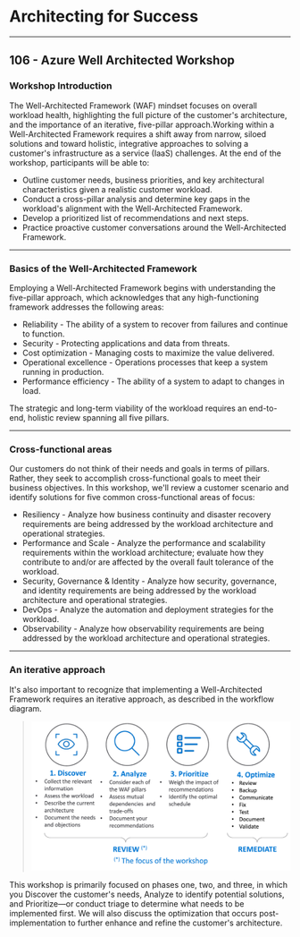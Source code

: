 # Architecting for Success

---

## 106 - Azure Well Architected Workshop

### Workshop Introduction

The Well-Architected Framework (WAF) mindset focuses on overall workload health, highlighting the full picture of the customer's architecture, and the importance of an iterative, five-pillar approach.​ Working within a Well-Architected Framework requires a shift away from narrow, siloed solutions and toward holistic, integrative approaches to solving a customer's infrastructure as a service (IaaS) challenges. At the end of the workshop, participants will be able to:

* Outline customer needs, business priorities, and key architectural characteristics given a realistic customer workload.
* Conduct a cross-pillar analysis and determine key gaps in the workload's alignment with the Well-Architected Framework.
* Develop a prioritized list of recommendations and next steps.
* Practice proactive customer conversations around the Well-Architected Framework.

---

### Basics of the Well-Architected Framework

Employing a Well-Architected Framework begins with understanding the five-pillar approach, which acknowledges that any high-functioning framework addresses the following areas:

* Reliability - The ability of a system to recover from failures and continue to function.
* Security - Protecting applications and data from threats.
* Cost optimization - Managing costs to maximize the value delivered.
* Operational excellence - Operations processes that keep a system running in production.
* Performance efficiency - The ability of a system to adapt to changes in load.

The strategic and long-term viability of the workload requires an end-to-end, holistic review spanning all five pillars.

---

### Cross-functional areas

Our customers do not think of their needs and goals in terms of pillars. Rather, they seek to accomplish cross-functional goals to meet their business objectives. In this workshop, we'll review a customer scenario and identify solutions for five common cross-functional areas of focus:

* Resiliency - Analyze how business continuity and disaster recovery requirements are being addressed by the workload architecture and operational strategies.
* Performance and Scale - Analyze the performance and scalability requirements within the workload architecture; evaluate how they contribute to and/or are affected by the overall fault tolerance of the workload.
* Security, Governance & Identity - Analyze how security, governance, and identity requirements are being addressed by the workload architecture and operational strategies.
* DevOps - Analyze the automation and deployment strategies for the workload.
* Observability - Analyze how observability requirements are being addressed by the workload architecture and operational strategies.

---

### An iterative approach 
It's also important to recognize that implementing a Well-Architected Framework requires an iterative approach, as described in the workflow diagram.

> ![Well-Architected Framework workflow](/106-Well%20Architected/images/waf_workflow.png)

This workshop is primarily focused on phases one, two, and three, in which you Discover the customer's needs, Analyze to identify potential solutions, and Prioritize—or conduct triage to determine what needs to be implemented first. We will also discuss the optimization that occurs post-implementation to further enhance and refine the customer's architecture.
